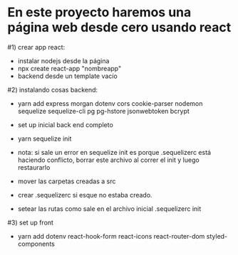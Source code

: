 # En este proyecto haremos una página web desde cero usando react

#1) crear app react:
- instalar nodejs desde la página
- npx create react-app "nombreapp"
- backend desde un template vacío 

#2) instalando cosas backend:
- yarn add express morgan dotenv cors cookie-parser nodemon sequelize sequelize-cli pg pg-hstore jsonwebtoken bcrypt

- set up inicial back end completo
- yarn sequelize init
- nota: si sale un error en sequelize init es porque .sequelizerc está haciendo conflicto, borrar este archivo al correr el init y luego restaurarlo
- mover las carpetas creadas a src
- crear .sequelizerc si esque no estaba creado.
- setear las rutas como sale en el archivo inicial .sequelizerc init

#3) set up front
- yarn add dotenv react-hook-form react-icons react-router-dom styled-components 